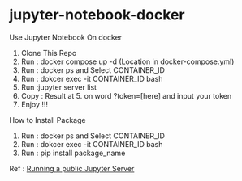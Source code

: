 # jupyter-notebook-docker
Use Jupyter Notebook On docker
<ol>
<li>Clone This Repo</li>
<li>Run : docker compose up -d (Location in docker-compose.yml)</li>
<li>Run : docker ps and Select CONTAINER_ID</li>
<li>Run : dokcer exec -it CONTAINER_ID bash</li>
<li>Run :jupyter server list</li>
<li>Copy : Result at 5. on word ?token=[here] and input your token</li>
<li>Enjoy !!!</li>
</ol>

How to Install Package
<ol>
<li>Run : docker ps and Select CONTAINER_ID</li>
<li>Run : dokcer exec -it CONTAINER_ID bash</li>
<li>Run : pip install package_name</li>
</ol>

Ref : [Running a public Jupyter Server](https://jupyter-server.readthedocs.io/en/latest/operators/public-server.html)
